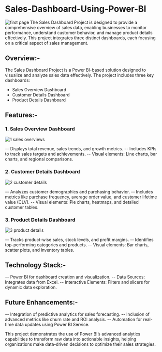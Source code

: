 # Sales-Dashboard-Using-Power-BI
![first page](https://github.com/user-attachments/assets/531a44f8-9f91-4041-bebe-65896addd9fd)
The Sales Dashboard Project is designed to provide a comprehensive overview of sales data, enabling businesses to monitor performance, understand customer behavior, and manage product details effectively. This project integrates three distinct dashboards, each focusing on a critical aspect of sales management.

## Overview:-
The Sales Dashboard Project is a Power BI-based solution designed to visualize and analyze sales data effectively. The project includes three key dashboards:

- Sales Overview Dashboard
- Customer Details Dashboard
- Product Details Dashboard

## Features:-
### 1. Sales Overview Dashboard
![1 sales overviews](https://github.com/user-attachments/assets/3cbdb9d6-0658-4d07-a804-c239104745d8)

-- Displays total revenue, sales trends, and growth metrics.
-- Includes KPIs to track sales targets and achievements.
-- Visual elements: Line charts, bar charts, and regional comparisons.
### 2. Customer Details Dashboard
![2 customer details](https://github.com/user-attachments/assets/6592c9ee-89a4-4bf2-8f99-34f3d1e12976)

-- Analyzes customer demographics and purchasing behavior.
-- Includes metrics like purchase frequency, average order value, and customer lifetime value (CLV).
-- Visual elements: Pie charts, heatmaps, and detailed customer tables.
### 3. Product Details Dashboard
![3 product details](https://github.com/user-attachments/assets/53196e58-24c6-42e2-b332-1e0bd0e373e4)

-- Tracks product-wise sales, stock levels, and profit margins.
-- Identifies top-performing categories and products.
-- Visual elements: Bar charts, scatter plots, and inventory tables.

## Technology Stack:-
-- Power BI for dashboard creation and visualization.
-- Data Sources: Integrates data from Excel.
-- Interactive Elements: Filters and slicers for dynamic data exploration.

## Future Enhancements:-
-- Integration of predictive analytics for sales forecasting.
-- Inclusion of advanced metrics like churn rate and ROI analysis.
-- Automation for real-time data updates using Power BI Service.

This project demonstrates the use of Power BI’s advanced analytics capabilities to transform raw data into actionable insights, helping organizations make data-driven decisions to optimize their sales strategies.


